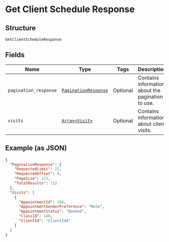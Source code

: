 
# Get Client Schedule Response

## Structure

`GetClientScheduleResponse`

## Fields

| Name | Type | Tags | Description |
|  --- | --- | --- | --- |
| `pagination_response` | [`PaginationResponse`](../../doc/models/pagination-response.md) | Optional | Contains information about the pagination to use. |
| `visits` | [`Array<Visit>`](../../doc/models/visit.md) | Optional | Contains information about client visits. |

## Example (as JSON)

```json
{
  "PaginationResponse": {
    "RequestedLimit": 22,
    "RequestedOffset": 0,
    "PageSize": 172,
    "TotalResults": 112
  },
  "Visits": [
    {
      "AppointmentId": 196,
      "AppointmentGenderPreference": "Male",
      "AppointmentStatus": "Booked",
      "ClassId": 140,
      "ClientId": "ClientId4"
    }
  ]
}
```

